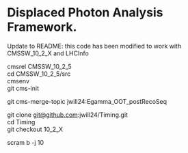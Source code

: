 # Displaced Photon Analysis Framework. 

Update to README: this code has been modified to work with CMSSW_10_2_X and LHCInfo  

cmsrel CMSSW_10_2_5  
cd CMSSW_10_2_5/src  
cmsenv  
git cms-init  

git cms-merge-topic jwill24:Egamma_OOT_postRecoSeq   

git clone git@github.com:jwill24/Timing.git  
cd Timing  
git checkout 10_2_X  

scram b -j 10  




